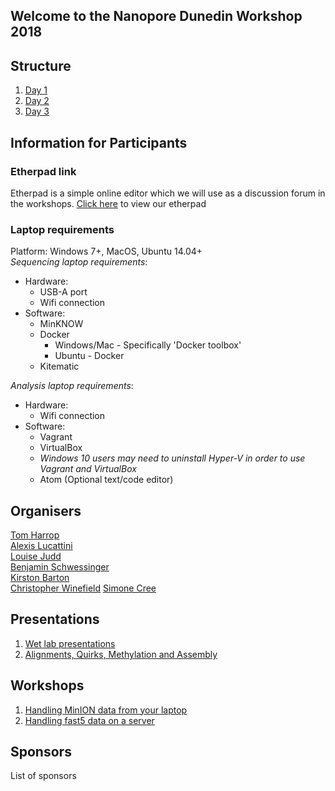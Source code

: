 ## Welcome to the Nanopore Dunedin Workshop 2018

## Structure
1. [Day 1](./docs/Structure.md#Day1)
2. [Day 2](./docs/Structure.md#Day2)
3. [Day 3](./docs/Structure.md#Day3)

## Information for Participants
### Etherpad link
Etherpad is a simple online editor which we will use as a discussion forum in the workshops.
[Click here](https://etherpad.net/p/nanopore-dunedin) to view our etherpad

### Laptop requirements
Platform: Windows 7+, MacOS, Ubuntu 14.04+  
*Sequencing laptop requirements*:
  + Hardware:
    + USB-A port
    + Wifi connection
  + Software:
    + MinKNOW 
    + Docker
      + Windows/Mac - Specifically 'Docker toolbox'
      + Ubuntu - Docker
    + Kitematic
    
*Analysis laptop requirements*: 
  + Hardware:
    + Wifi connection
  + Software:
    + Vagrant
    + VirtualBox
    + *Windows 10 users may need to uninstall Hyper-V in order to use Vagrant and VirtualBox*
	+ Atom (Optional text/code editor)
	
## Organisers
[Tom Harrop](mailto:tom.harrop@otago.ac.nz)  
[Alexis Lucattini](mailto:alexis.lucattini@agrf.org.au)  
[Louise Judd](mailto:lmj@unimelb.edu.au)  
[Benjamin Schwessinger](mailto:Benjamin.Schwessinger@anu.edu.au)  
[Kirston Barton](mailto:k.barton@garvan.org.au)  
[Christopher Winefield](mailto:Christopher.Winefield@lincoln.ac.nz)
[Simone Cree](mailto:simone.macmil@otago.ac.nz)  

## Presentations
1. [Wet lab presentations](https://google.com)
2. [Alignments, Quirks, Methylation and Assembly](https://google.com)

## Workshops
1. [Handling MinION data from your laptop](https://alexiswl.github.io/ASimpleNanoporeTutorial/running_poreduck.html)
2. [Handling fast5 data on a server](./docs/vagrant_setup.md)

## Sponsors
List of sponsors
